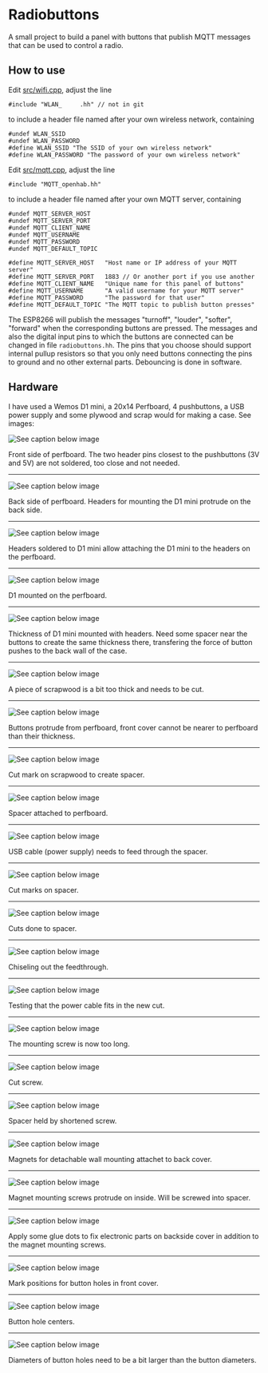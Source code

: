 # Radiobuttons

A small project to build a panel with buttons that publish MQTT messages
that can be used to control a radio.

## How to use

Edit [src/wifi.cpp](src/wifi.cpp), adjust the line

`#include "WLAN_     .hh" // not in git`

to include a header file named after your own wireless network, containing

    #undef WLAN_SSID
    #undef WLAN_PASSWORD
    #define WLAN_SSID "The SSID of your own wireless network"
    #define WLAN_PASSWORD "The password of your own wireless network"

Edit [src/mqtt.cpp](src/mqtt.cpp), adjust the line

`#include "MQTT_openhab.hh"`

to include a header file named after your own MQTT server, containing

    #undef MQTT_SERVER_HOST 
    #undef MQTT_SERVER_PORT 
    #undef MQTT_CLIENT_NAME 
    #undef MQTT_USERNAME    
    #undef MQTT_PASSWORD    
    #undef MQTT_DEFAULT_TOPIC
    
    #define MQTT_SERVER_HOST   "Host name or IP address of your MQTT server"
    #define MQTT_SERVER_PORT   1883 // Or another port if you use another
    #define MQTT_CLIENT_NAME   "Unique name for this panel of buttons"
    #define MQTT_USERNAME      "A valid username for your MQTT server"
    #define MQTT_PASSWORD      "The password for that user"
    #define MQTT_DEFAULT_TOPIC "The MQTT topic to publish button presses"

The ESP8266 will publish the messages "turnoff", "louder", "softer", "forward"
when the corresponding buttons are pressed.  The messages and also the digital
input pins to which the buttons are connected can be changed in file
`radiobuttons.hh`. The pins that you choose should support internal pullup
resistors so that you only need buttons connecting the pins to ground and
no other external parts.  Debouncing is done in software.

## Hardware

I have used a Wemos D1 mini, a 20x14 Perfboard, 4 pushbuttons, a USB power
supply and some plywood and scrap would for making a case. See images:

![See caption below image](Pictures/01-Perfboard-Front.jpg)

Front side of perfboard.  The two header pins closest to the pushbuttons
(3V and 5V) are not soldered, too close and not needed.

---

![See caption below image](Pictures/02-Perfboard-Backside.jpg)

Back side of perfboard.  Headers for mounting the D1 mini protrude on the
back side.

---

![See caption below image](Pictures/03-D1-Mini-Headers.jpg)

Headers soldered to D1 mini allow attaching the D1 mini to the headers
on the perfboard.

---

![See caption below image](Pictures/04-Perfboard-Backside-with-D1.jpg)

D1 mounted on the perfboard.

---

![See caption below image](Pictures/05-Thickness01.jpg)

Thickness of D1 mini mounted with headers.  Need some spacer near the buttons
to create the same thickness there, transfering the force of button pushes
to the back wall of the case.

---

![See caption below image](Pictures/06-Scrap-Wood-Thickness.JPG)

A piece of scrapwood is a bit too thick and needs to be cut.

---

![See caption below image](Pictures/07-Buttons-Thickness.JPG)

Buttons protrude from perfboard, front cover cannot be nearer to perfboard than
their thickness.

---

![See caption below image](Pictures/08-Mark-Scrapwood.JPG)

Cut mark on scrapwood to create spacer.

---

![See caption below image](Pictures/09-Scrapwood-Attached.JPG)

Spacer attached to perfboard.

---

![See caption below image](Pictures/11-Plan-USB-Feedthrough.JPG)

USB cable (power supply) needs to feed through the spacer.

---

![See caption below image](Pictures/12-Feedthrough-Markings.JPG)

Cut marks on spacer.

---

![See caption below image](Pictures/13-Feedthrough-Cuts.JPG)

Cuts done to spacer.

---

![See caption below image](Pictures/14-Feedthrough-Chisel.JPG)

Chiseling out the feedthrough.

---

![See caption below image](Pictures/15-Feedthrough-Test.JPG)

Testing that the power cable fits in the new cut.

---

![See caption below image](Pictures/16-Screw-too-long.JPG)

The mounting screw is now too long.

---

![See caption below image](Pictures/17-Cut-Screw.JPG)

Cut screw.

---

![See caption below image](Pictures/18-Spacer-Held-By-Cut-Screw.JPG)

Spacer held by shortened screw.

---

![See caption below image](Pictures/19-Magnets-on-Back-Cover.JPG)

Magnets for detachable wall mounting attachet to back cover.

---

![See caption below image](Pictures/20-Magnet-Screws-Protrude.JPG)

Magnet mounting screws protrude on inside.  Will be screwed into spacer.

---

![See caption below image](Pictures/21-Glue-Dots.jpg)

Apply some glue dots to fix electronic parts on backside cover in addition
to the magnet mounting screws.

---

![See caption below image](Pictures/22-Glued-Back-Mark-Buttonholes-Front.JPG)

Mark positions for button holes in front cover.

---

![See caption below image](Pictures/23-Button-Hole-Centers.JPG)

Button hole centers.

---

![See caption below image](Pictures/24-Button-Diameter.JPG)

Diameters of button holes need to be a bit larger than the button diameters.
